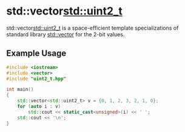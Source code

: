 # std::vector<std::uint2_t>

std::vector<std::uint2_t> is a space-efficient template specializations of standard library [std::vector](https://en.cppreference.com/w/cpp/container/vector) for the 2-bit values.

## Example Usage
```c++
#include <iostream>
#include <vector>
#include "uint2_t.hpp"

int main()
{
    std::vector<std::uint2_t> v = {0, 1, 2, 3, 2, 1, 0};
    for (auto i : v)
        std::cout << static_cast<unsigned>(i) << ' ';
    std::cout << '\n';
}
```